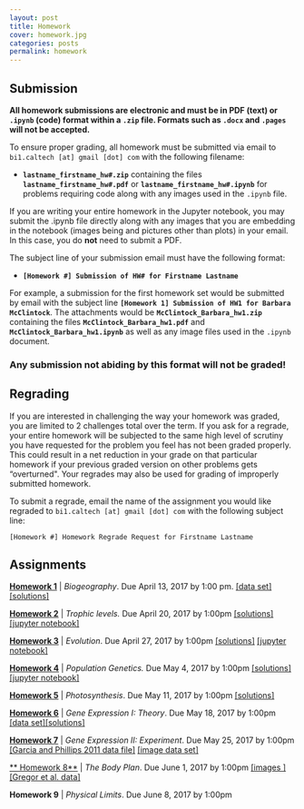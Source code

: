 ```yaml
---
layout: post
title: Homework
cover: homework.jpg
categories: posts
permalink: homework
---
```


## Submission
**All homework submissions are electronic and must be
in PDF (text) or `.ipynb` (code) format **within a `.zip` file**. Formats such as `.docx` and `.pages`
will not be accepted.**

To ensure proper grading, all homework must be submitted via email to `bi1.caltech [at] gmail [dot] com` with the following filename:

  * **`lastname_firstname_hw#.zip`** containing the files **`lastname_firstname_hw#.pdf`** or **`lastname_firstname_hw#.ipynb`** for
  problems requiring code along with any images used in the `.ipynb` file.


If you are writing your entire homework in the Jupyter notebook, you may submit the .ipynb file directly along with any images that you are embedding in the notebook (images being and pictures other than plots) in your email. In this case, you do **not** need to submit a PDF.

The subject line of your submission email must have the following format:

  * **`[Homework #] Submission of HW# for Firstname Lastname`**

For example, a submission for the first homework set would be submitted by
email with the subject line **`[Homework 1] Submission of HW1 for Barbara
McClintock`**. The attachments would be **`McClintock_Barbara_hw1.zip`** containing the files **`McClintock_Barbara_hw1.pdf`** and
**`McClintock_Barbara_hw1.ipynb`** as well as any image files used in the `.ipynb` document.

### **Any submission not abiding by this format will not be graded!**

## Regrading

If you are interested in challenging the way your homework was graded, you are limited to 2 challenges total over the term. If you ask for a regrade, your entire homework will be subjected to the same high level of scrutiny you have requested for the problem you feel has not been graded properly.  This could result in a net reduction in your grade on that particular homework if your previous graded version on other problems gets “overturned". Your regrades may also be used for grading of improperly submitted homework.

To submit a regrade, email the name of the assignment you would like regraded  to `bi1.caltech [at] gmail [dot] com` with the following subject line:

`[Homework #] Homework Regrade Request for Firstname Lastname`



## Assignments
 **[Homework 1](http://www.rpgroup.caltech.edu/courses/bi1_2017/homework/hw1_biogeography_Sp2017.pdf)** \| *Biogeography*. Due April 13, 2017  by 1:00 pm. [\[data set\]](http://www.rpgroup.caltech.edu/courses/bi1_2017/data/hw1_dataset.zip)[\[solutions\]](http://www.rpgroup.caltech.edu/courses/bi1_2017/protected/hw1_biogeography_solutions_Sp2017.pdf)

 **[Homework 2](http://www.rpgroup.caltech.edu/courses/bi1_2017/homework/hw2_trophic_cascades_Sp2017.pdf)** \| *Trophic levels.* Due April 20, 2017  by 1:00pm
[\[solutions\]](http://www.rpgroup.caltech.edu/courses/bi1_2017/protected/hw2_trophic_cascades_solutions_Sp2017.pdf)[\[jupyter notebook\]](http://www.rpgroup.caltech.edu/courses/bi1_2017/protected/hw2_trophic_cascades_solutions_jupyter_notebook_Sp2017.html)


 **[Homework 3](http://www.rpgroup.caltech.edu/courses/bi1_2017/homework/hw3_evolution_Sp2017.pdf)** \| *Evolution*. Due April 27, 2017  by 1:00pm [\[solutions\]](http://www.rpgroup.caltech.edu/courses/bi1_2017/protected/hw3_evolution_solutions_Sp2017.pdf) [\[jupyter notebook\]](http://www.rpgroup.caltech.edu/courses/bi1_2017/protected/hw3_evolution_solution_jupyter_notebook_Sp2017.html)

 **[Homework 4](http://www.rpgroup.caltech.edu/courses/bi1_2017/homework/hw4_pop_gen_Sp2017.pdf)** \| *Population Genetics.* Due May 4, 2017  by 1:00pm [\[solutions\]](http://www.rpgroup.caltech.edu/courses/bi1_2017/protected/hw4_pop_gen_solutions_Sp2017.pdf) [\[jupyter notebook\]](http://www.rpgroup.caltech.edu/courses/bi1_2017/protected/hw4_pop_gen_code_solutions_Sp2017.html)

 **[Homework 5](http://www.rpgroup.caltech.edu/courses/bi1_2017/homework/hw5_photosynthesis_Sp2017.pdf)** \| *Photosynthesis*. Due May 11, 2017  by 1:00pm [\[solutions\]](http://www.rpgroup.caltech.edu/courses/bi1_2017/protected/hw5_photosynthesis_solutions_Sp2017.pdf)

 **[Homework 6](http://www.rpgroup.caltech.edu/courses/bi1_2017/homework/hw6_gene_regulation_1.pdf)** \| *Gene Expression I: Theory*. Due May 18, 2017  by 1:00pm [\[data set\]](http://www.rpgroup.caltech.edu/courses/bi1_2017/data/RNAP_matrix.txt)[\[solutions\]](http://www.rpgroup.caltech.edu/courses/bi1_2017/protected/hw6_gene_regulation_1_solutions.pdf)

 **[Homework 7](http://www.rpgroup.caltech.edu/courses/bi1_2017/homework/hw7_gene_regulation_2.pdf)** \| *Gene Expression II: Experiment*. Due May 25, 2017  by 1:00pm [\[Garcia and Phillips 2011 data file\]](http://www.rpgroup.caltech.edu/courses/bi1_2017/data/lacZ_titration_data.csv) [\[image data set\]](http://www.rpgroup.caltech.edu/courses/bi1_2017/data/lacI_titration.zip)

[** Homework 8**](http://www.rpgroup.caltech.edu/courses/bi1_2017/homework/hw8_body_plan_Sp2017.pdf) \| *The Body Plan*. Due June 1, 2017  by 1:00pm [\[images \]](http://www.rpgroup.caltech.edu/courses/bi1_2017/data/drosophila_data.zip) [\[Gregor et al. data\]](http://www.rpgroup.caltech.edu/courses/bi1_2017/data/gregor_data.csv)

 **Homework 9** \| *Physical Limits*. Due June 8, 2017  by 1:00pm
